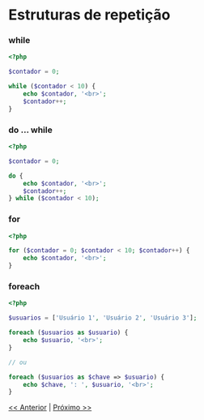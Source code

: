 # Estruturas de repetição

### while

```php
<?php

$contador = 0;

while ($contador < 10) {
    echo $contador, '<br>';
    $contador++;
}

```

### do ... while

```php
<?php

$contador = 0;

do {
    echo $contador, '<br>';
    $contador++;
} while ($contador < 10);

```

### for

```php
<?php

for ($contador = 0; $contador < 10; $contador++) {
    echo $contador, '<br>';
}

```

### foreach

```php
<?php

$usuarios = ['Usuário 1', 'Usuário 2', 'Usuário 3'];

foreach ($usuarios as $usuario) {
    echo $usuario, '<br>';
}

// ou

foreach ($usuarios as $chave => $usuario) {
    echo $chave, ': ', $usuario, '<br>';
}

```

[<< Anterior](https://github.com/agenciasys/as-capacita/blob/master/PHP-basico/EstruturasCondicionais.md#estruturas-condicionais)
|
[Próximo >>](https://github.com/agenciasys/as-capacita/blob/master/PHP-basico/Funcoes.md#fun%C3%A7%C3%B5es)
